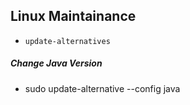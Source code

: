 ## Linux Maintainance

- ```update-alternatives```

##### Change Java Version

- sudo update-alternative --config java

